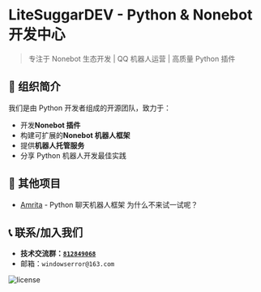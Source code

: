 # LiteSuggarDEV - Python & Nonebot 开发中心

> 专注于 Nonebot 生态开发 | QQ 机器人运营 | 高质量 Python 插件

## 🚀 组织简介

我们是由 Python 开发者组成的开源团队，致力于：

- 开发**Nonebot 插件**
- 构建可扩展的**Nonebot 机器人框架**
- 提供**机器人托管服务**
- 分享 Python 机器人开发最佳实践

## 📔 其他项目

- [Amrita](https://amrita.suggar.top) - Python 聊天机器人框架 为什么不来试一试呢？

## 📞 联系/加入我们

- **技术交流群：[`812849068`](https://qun.qq.com/universal-share/share?ac=1&authKey=vh0cMiGMReZUx2hsSMxWIDLss5PR%2BKsxDwTpv5sQZi4YYBJF5Cv8dDE8Z%2FbMz9S%2B&busi_data=eyJncm91cENvZGUiOiI4MTI4NDkwNjgiLCJ0b2tlbiI6ImpZWGFHRzlZc2JmblkzbStaYjJmK29BZWpiZjZOZ1A1TWdUNkhkdXVhZDBoZTA1Q29CNGdGamFzNVlvMzl5dE0iLCJ1aW4iOiIzMTk2MzczMTY2In0%3D&data=CF8Q6VSwqPdtoPJpEUBDBAgA9frVZxDZFPaDXPDhQ9HSi8uVpV6xHsoY-CoszJBvs2RHuQi7Dqct5jz7cuauCw&svctype=4&tempid=h5_group_info)**
- 邮箱：`windowserror@163.com`

![license](https://img.shields.io/badge/license-MIT-blue.svg)
